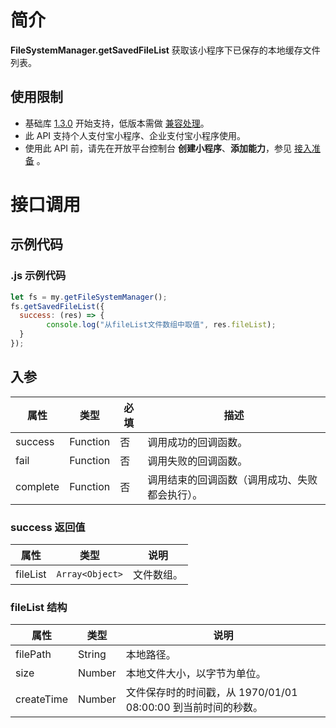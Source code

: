 
# 简介
**FileSystemManager.getSavedFileList** 获取该小程序下已保存的本地缓存文件列表。

## 使用限制

- 基础库 [1.3.0](https://opendocs.alipay.com/mini/framework/lib) 开始支持，低版本需做 [兼容处理](https://opendocs.alipay.com/mini/framework/compatibility)。
- 此 API 支持个人支付宝小程序、企业支付宝小程序使用。
- 使用此 API 前，请先在开放平台控制台 **创建小程序**、**添加能力**，参见 [接入准备](https://opendocs.alipay.com/mini/02pk4y) 。

# 接口调用

## 示例代码

### .js 示例代码
```javascript
let fs = my.getFileSystemManager();
fs.getSavedFileList({
  success: (res) => {
		console.log("从fileList文件数组中取值", res.fileList);
  }
});
```

## 入参
| **属性** | **类型** | **必填** | **描述** |
| --- | --- | --- | --- |
| success | Function | 否 | 调用成功的回调函数。 |
| fail | Function | 否 | 调用失败的回调函数。 |
| complete | Function | 否 | 调用结束的回调函数（调用成功、失败都会执行）。 |


### success 返回值
| **属性** | **类型** | **说明** |
| --- | --- | --- |
| fileList | `Array<Object>` | 文件数组。 |


### fileList 结构
| **属性** | **类型** | **说明** |
| --- | --- | --- |
| filePath | String | 本地路径。 |
| size | Number | 本地文件大小，以字节为单位。 |
| createTime | Number | 文件保存时的时间戳，从 1970/01/01 08:00:00 到当前时间的秒数。 |
